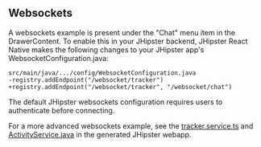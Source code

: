 ## Websockets

A websockets example is present under the "Chat" menu item in the DrawerContent. To enable this in your JHipster backend, JHipster React Native makes the following changes to your JHipster app's WebsocketConfiguration.java:

```text
src/main/java/.../config/WebsocketConfiguration.java
-registry.addEndpoint("/websocket/tracker")
+registry.addEndpoint("/websocket/tracker", "/websocket/chat")
```

The default JHipster websockets configuration requires users to authenticate before connecting.

For a more advanced websockets example, see the [tracker.service.ts][1] and [ActivityService.java][2] in the generated JHipster webapp.

[1]: https://github.com/jhipster/jhipster-sample-app-websocket/blob/main/src/main/webapp/app/core/tracker/tracker.service.ts
[2]: https://github.com/jhipster/jhipster-sample-app-websocket/blob/main/src/main/java/io/github/jhipster/sample/web/websocket/ActivityService.java
